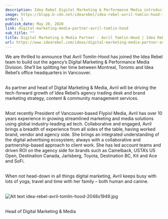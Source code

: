 ```yaml
---
description: Idea Rebel Digital Marketing & Performance Media introducing Avril Tomlin-Hood
image: https://blupp.b-cdn.net/idearebel/idea-rebel-avril-tomlin-hood-1.jpg?quality=80&width=800
order: 1
publish_date: May 20, 2020
link: digital-marketing-media-partner-avril-tomlin-hood
sub_title: ""
title: Digital Marketing & Media Partner - Avril Tomlin-Hood | Idea Rebel
url: https://www.idearebel.com/ideas/digital-marketing-media-partner-avril-tomlin-hood/
---
```

We are thrilled to announce that Avril Tomlin-Hood has joined the Idea Rebel team to build out the agency’s Digital Marketing & Performance Media Division. She’ll be splitting her time between Montreal, Toronto and Idea Rebel’s office headquarters in Vancouver.

\
As partner and head of Digital Marketing & Media, Avril will be driving the tech-forward growth of Idea Rebel’s agency trading desk and brand marketing strategy, content & community management services.

\
Most recently President of Vancouver-based Flypixl Media, Avril has over 10 years experience in growing streamlined marketing and media solutions using global industry-leading ad tech. Collaborative and engaged, Avril brings a breadth of experience from all sides of the table, having worked brand, vendor and agency side. She brings an integrated understanding of the digital advertising ecosystem; always with a collaborative and partnership-based approach to client work. She has led account teams and driven ROI on the agency side for brands such as Camelback, USTA’s US Open, Destination Canada, Jarlsberg, Toyota, Destination BC, Kit and Ace and SoFi.

\
When not head-down in all things digital marketing, Avril keeps busy with lots of yoga, travel and time with her family – both human and canine.

\
![Alt text](https://blupp.b-cdn.net/idearebel/idea-rebel-avril-tomlin-hood-2048x1949.jpg?quality=80&width=800?quality=80&width=800 "a title")
idea-rebel-avril-tomlin-hood-2048x1949.jpg

\
Head of Digital Marketing & Media
